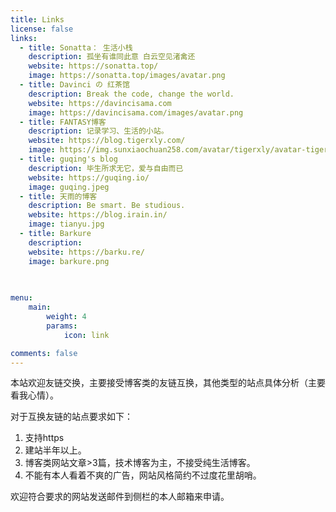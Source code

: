```yaml
---
title: Links
license: false
links:
  - title: Sonatta： 生活小栈
    description: 孤坐有谁同此意 白云空见渚禽还
    website: https://sonatta.top/
    image: https://sonatta.top/images/avatar.png
  - title: Davinci の 红茶馆
    description: Break the code, change the world.
    website: https://davincisama.com
    image: https://davincisama.com/images/avatar.png  
  - title: FANTASY博客
    description: 记录学习、生活的小站。
    website: https://blog.tigerxly.com/
    image: https://img.sunxiaochuan258.com/avatar/tigerxly/avatar-tigerxly-256.jpg
  - title: guqing's blog
    description: 毕生所求无它，爱与自由而已
    website: https://guqing.io/
    image: guqing.jpeg
  - title: 天雨的博客
    description: Be smart. Be studious.
    website: https://blog.irain.in/
    image: tianyu.jpg
  - title: Barkure
    description: 
    website: https://barku.re/
    image: barkure.png
    
    

menu:
    main: 
        weight: 4
        params:
            icon: link

comments: false
---
```


本站欢迎友链交换，主要接受博客类的友链互换，其他类型的站点具体分析（主要看我心情）。

对于互换友链的站点要求如下：

1. 支持https
2. 建站半年以上。
3. 博客类网站文章>3篇，技术博客为主，不接受纯生活博客。
4. 不能有本人看着不爽的广告，网站风格简约不过度花里胡哨。

欢迎符合要求的网站发送邮件到侧栏的本人邮箱来申请。